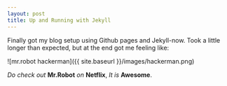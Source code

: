 ```yaml
---
layout: post
title: Up and Running with Jekyll
---
```


Finally got my blog setup using Github pages and Jekyll-now. Took a little longer than expected, but at the end got me feeling like:

![mr.robot hackerman]({{ site.baseurl }}/images/hackerman.png)

*Do check out* **Mr.Robot** *on* **Netflix**, *It is* **Awesome**.
